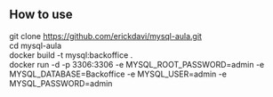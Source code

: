 ## How to use

git clone https://github.com/erickdavi/mysql-aula.git<br>
cd mysql-aula<br>
docker build -t mysql:backoffice .<br>
docker run -d -p 3306:3306 -e MYSQL_ROOT_PASSWORD=admin -e MYSQL_DATABASE=Backoffice -e MYSQL_USER=admin -e MYSQL_PASSWORD=admin<br>

